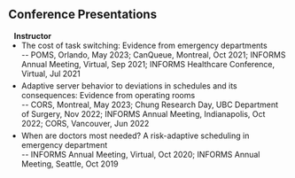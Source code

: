 ## Conference Presentations
<h4 style="margin:0 10px 0;">Instructor</h4>  
<ul style="margin:0 0 5px;">
  <li><autocolor>The cost of task switching: Evidence from emergency departments</autocolor></li>
      -- POMS, Orlando, May 2023; CanQueue, Montreal, Oct 2021; INFORMS Annual Meeting, Virtual, Sep 2021; INFORMS Healthcare Conference, Virtual, Jul 2021<br>
</ul>

<ul style="margin:0 0 5px;">
  <li><autocolor>Adaptive server behavior to deviations in schedules and its consequences: Evidence from operating rooms</autocolor></li>
      -- CORS, Montreal, May 2023; Chung Research Day, UBC Department of Surgery, Nov 2022; INFORMS Annual Meeting, Indianapolis, Oct 2022; CORS, Vancouver, Jun 2022<br>
</ul>

<ul style="margin:0 0 5px;">
  <li><autocolor>When are doctors most needed? A risk-adaptive scheduling in emergency department</autocolor></li>
      -- INFORMS Annual Meeting, Virtual, Oct 2020; INFORMS Annual Meeting, Seattle, Oct 2019<br>
</ul>

